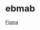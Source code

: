 # ebmab

[Figma](https://www.figma.com/file/s13l3bDTFbpLOFHWa2eP21/Untitled?type=design&node-id=1-2&mode=design&t=RvR1wzGJTuMKr3uL-0)
